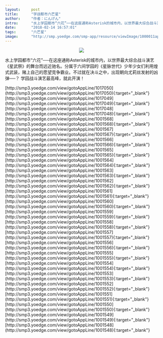 ```yaml
---
layout:     post
title:      "学战都市六芒星"
author:     "作者：にんげん"
intro:      "水上学园都市“六花”──在这座通称Asterisk的城市内，以世界最大综合战斗演艺《星武祭》的舞台而远近驰名。分属于六间学园的《星脉世代》少年少女们利用煌式武装，赌上自己的愿望竞争霸业。不过就在决斗之中，出现朝向尤莉丝发射的凶弹──？ 学园战斗演艺最高峰，就此开演！"
date:       "2018-02-14 16:57:01"
tags:       "六芒星"
image:      "http://smp.yoedge.com/smp-app/resource/viewImage/1000011appline.png"
---
```

<div style="text-align: center">
<p><img src="http://smp.yoedge.com/smp-app/resource/viewImage/1000011appline.png"/></p>
</div>
<p class="post-meta">
<span>水上学园都市“六花”──在这座通称Asterisk的城市内，以世界最大综合战斗演艺《星武祭》的舞台而远近驰名。分属于六间学园的《星脉世代》少年少女们利用煌式武装，赌上自己的愿望竞争霸业。不过就在决斗之中，出现朝向尤莉丝发射的凶弹──？ 学园战斗演艺最高峰，就此开演！</span>
</p>
[http://smp3.yoedge.com/view/gotoAppLine/1017050](http://smp3.yoedge.com/view/gotoAppLine/1017050){:target="_blank"}
[http://smp3.yoedge.com/view/gotoAppLine/1017049](http://smp3.yoedge.com/view/gotoAppLine/1017049){:target="_blank"}
[http://smp3.yoedge.com/view/gotoAppLine/1017048](http://smp3.yoedge.com/view/gotoAppLine/1017048){:target="_blank"}
[http://smp3.yoedge.com/view/gotoAppLine/1001568](http://smp3.yoedge.com/view/gotoAppLine/1001568){:target="_blank"}
[http://smp3.yoedge.com/view/gotoAppLine/1001567](http://smp3.yoedge.com/view/gotoAppLine/1001567){:target="_blank"}
[http://smp3.yoedge.com/view/gotoAppLine/1001566](http://smp3.yoedge.com/view/gotoAppLine/1001566){:target="_blank"}
[http://smp3.yoedge.com/view/gotoAppLine/1001565](http://smp3.yoedge.com/view/gotoAppLine/1001565){:target="_blank"}
[http://smp3.yoedge.com/view/gotoAppLine/1001564](http://smp3.yoedge.com/view/gotoAppLine/1001564){:target="_blank"}
[http://smp3.yoedge.com/view/gotoAppLine/1001563](http://smp3.yoedge.com/view/gotoAppLine/1001563){:target="_blank"}
[http://smp3.yoedge.com/view/gotoAppLine/1001562](http://smp3.yoedge.com/view/gotoAppLine/1001562){:target="_blank"}
[http://smp3.yoedge.com/view/gotoAppLine/1001561](http://smp3.yoedge.com/view/gotoAppLine/1001561){:target="_blank"}
[http://smp3.yoedge.com/view/gotoAppLine/1001560](http://smp3.yoedge.com/view/gotoAppLine/1001560){:target="_blank"}
[http://smp3.yoedge.com/view/gotoAppLine/1001559](http://smp3.yoedge.com/view/gotoAppLine/1001559){:target="_blank"}
[http://smp3.yoedge.com/view/gotoAppLine/1001558](http://smp3.yoedge.com/view/gotoAppLine/1001558){:target="_blank"}
[http://smp3.yoedge.com/view/gotoAppLine/1001557](http://smp3.yoedge.com/view/gotoAppLine/1001557){:target="_blank"}
[http://smp3.yoedge.com/view/gotoAppLine/1001556](http://smp3.yoedge.com/view/gotoAppLine/1001556){:target="_blank"}
[http://smp3.yoedge.com/view/gotoAppLine/1001555](http://smp3.yoedge.com/view/gotoAppLine/1001555){:target="_blank"}
[http://smp3.yoedge.com/view/gotoAppLine/1001554](http://smp3.yoedge.com/view/gotoAppLine/1001554){:target="_blank"}
[http://smp3.yoedge.com/view/gotoAppLine/1001553](http://smp3.yoedge.com/view/gotoAppLine/1001553){:target="_blank"}
[http://smp3.yoedge.com/view/gotoAppLine/1001552](http://smp3.yoedge.com/view/gotoAppLine/1001552){:target="_blank"}
[http://smp3.yoedge.com/view/gotoAppLine/1001551](http://smp3.yoedge.com/view/gotoAppLine/1001551){:target="_blank"}
[http://smp3.yoedge.com/view/gotoAppLine/1001550](http://smp3.yoedge.com/view/gotoAppLine/1001550){:target="_blank"}
[http://smp3.yoedge.com/view/gotoAppLine/1001549](http://smp3.yoedge.com/view/gotoAppLine/1001549){:target="_blank"}
[http://smp3.yoedge.com/view/gotoAppLine/1001548](http://smp3.yoedge.com/view/gotoAppLine/1001548){:target="_blank"}


